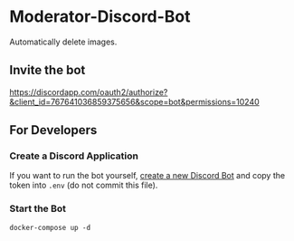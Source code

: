 # Moderator-Discord-Bot

Automatically delete images.

## Invite the bot

https://discordapp.com/oauth2/authorize?&client_id=767641036859375656&scope=bot&permissions=10240

## For Developers

### Create a Discord Application

If you want to run the bot yourself, [create a new Discord Bot](https://discordapp.com/developers/docs/intro#bots-and-apps) and copy the token into  `.env` (do not commit this file).

### Start the Bot

```shell
docker-compose up -d
```

